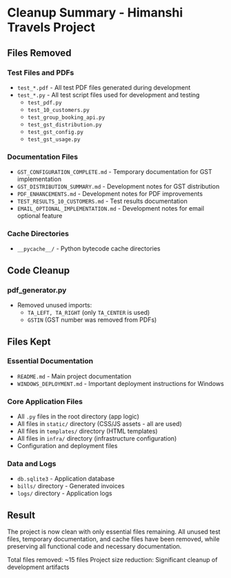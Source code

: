 # Cleanup Summary - Himanshi Travels Project

## Files Removed

### Test Files and PDFs
- `test_*.pdf` - All test PDF files generated during development
- `test_*.py` - All test script files used for development and testing
  - `test_pdf.py`
  - `test_10_customers.py`
  - `test_group_booking_api.py`
  - `test_gst_distribution.py`
  - `test_gst_config.py`
  - `test_gst_usage.py`

### Documentation Files
- `GST_CONFIGURATION_COMPLETE.md` - Temporary documentation for GST implementation
- `GST_DISTRIBUTION_SUMMARY.md` - Development notes for GST distribution
- `PDF_ENHANCEMENTS.md` - Development notes for PDF improvements
- `TEST_RESULTS_10_CUSTOMERS.md` - Test results documentation
- `EMAIL_OPTIONAL_IMPLEMENTATION.md` - Development notes for email optional feature

### Cache Directories
- `__pycache__/` - Python bytecode cache directories

## Code Cleanup

### pdf_generator.py
- Removed unused imports:
  - `TA_LEFT, TA_RIGHT` (only `TA_CENTER` is used)
  - `GSTIN` (GST number was removed from PDFs)

## Files Kept

### Essential Documentation
- `README.md` - Main project documentation
- `WINDOWS_DEPLOYMENT.md` - Important deployment instructions for Windows

### Core Application Files
- All `.py` files in the root directory (app logic)
- All files in `static/` directory (CSS/JS assets - all are used)
- All files in `templates/` directory (HTML templates)
- All files in `infra/` directory (infrastructure configuration)
- Configuration and deployment files

### Data and Logs
- `db.sqlite3` - Application database
- `bills/` directory - Generated invoices
- `logs/` directory - Application logs

## Result
The project is now clean with only essential files remaining. All unused test files, temporary documentation, and cache files have been removed, while preserving all functional code and necessary documentation.

Total files removed: ~15 files
Project size reduction: Significant cleanup of development artifacts
